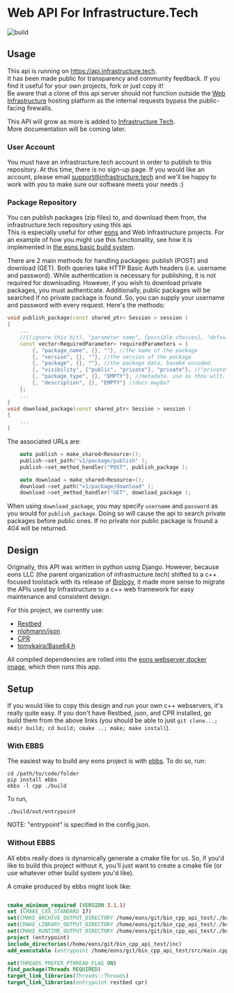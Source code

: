 # Web API For Infrastructure.Tech

![build](https://github.com/infrastructure-tech/srv_infrastructure/actions/workflows/ebbs-build.yml/badge.svg)

## Usage

This api is running on https://api.infrastructure.tech.  
It has been made public for transparency and community feedback. If you find it useful for your own projects, fork or just copy it!  
Be aware that a clone of this api server should not function outside the [Web Infrastructure](https://web.infrastructure.tech) hosting platform as the internal requests bypass the public-facing firewalls.

This API will grow as more is added to [Infrastructure Tech](https://infrastructure.tech).  
More documentation will be coming later.

### User Account
You must have an infrastructure.tech account in order to publish to this repository. At this time, there is no sign-up page. If you would like an account, please email support@infrastructure.tech and we'll be happy to work with you to make sure our software meets your needs :)

### Package Repository

You can publish packages (zip files) to, and download them from, the infrastructure.tech repository using this api.  
This is especially useful for other [eons](https://eons.dev) and Web Infrastructure projects. For an example of how you might use this functionality, see how it is implemented in [the eons basic build system](https://github.com/eons-dev/ebbs).

There are 2 main methods for handling packages: publish (POST) and download (GET).
Both queries take HTTP Basic Auth headers (i.e. username and password). While authentication is necessary for publishing, it is not required for downloading. However, if you wish to download private packages, you must authenticate. Additionally, public packages will be searched if no private package is found. So, you can supply your username and password with every request.
Here's the methods:
```c++
void publish_package(const shared_ptr< Session > session )
{
    ...
    //{(ignore this bit), "parameter name", {possible choices}, "default value"}
    const vector<RequiredParameter> requiredParameters = {
        {, "package_name", {}, ""}, //the name of the package
        {, "version", {}, ""}, //the version of the package
        {, "package", {}, ""}, //the package data, base64 encoded.
        {, "visibility", {"public", "private"}, "private"}, //"private" if the package requires authentication to view; "public" if it does not.
        {, "package_type", {}, "EMPTY"}, //metadata. use as thou wilt.
        {, "description", {}, "EMPTY"} //docs maybe?
    };
    ...
}
void download_package(const shared_ptr< Session > session )
{
    ...
}
```
The associated URLs are:
```c++
    auto publish = make_shared<Resource>();
    publish->set_path("v1/package/publish" );
    publish->set_method_handler("POST", publish_package );

    auto download = make_shared<Resource>();
    download->set_path("v1/package/download" );
    download->set_method_handler("GET", download_package );
```


When using `download_package`, you may specify `username` and `password` as you would for `publish_package`. Doing so will cause the api to search private packages before public ones. If no private nor public package is fround a 404 will be returned.

## Design

Originally, this API was written in python using Django. However, because eons LLC (the parent organization of infrastructure.tech) shifted to a c++ focused toolstack with its release of [Biology](https://develop.bio), it made more sense to migrate the APIs used by Infrastructure to a c++ web framework for easy maintenance and consistent design.

For this project, we currently use:
 * [Restbed](https://github.com/Corvusoft/restbed)
 * [nlohmann/json](https://github.com/nlohmann/json)
 * [CPR](https://github.com/libcpr/cpr)
 * [tomykaira/Base64.h](https://gist.github.com/tomykaira/f0fd86b6c73063283afe550bc5d77594)

All compiled dependencies are rolled into the [eons webserver docker image](https://hub.docker.com/repository/docker/eons/webserver), which then runs this app.

## Setup

If you would like to copy this design and run your own c++ webservers, it's really quite easy.
If you don't have Restbed, json, and CPR installed, go build them from the above links (you should be able to just `git clone...; mkdir build; cd build; cmake ..; make; make install`).

### With EBBS

The easiest way to build any eons project is with [ebbs](https://github.com/eons-dev/ebbs). To do so, run:
```shell
cd /path/to/code/folder
pip install ebbs
ebbs -l cpp ./build
```
To run,
```shell
./build/out/entrypoint
```
NOTE: "entrypoint" is specified in the config.json.

### Without EBBS

All ebbs really does is dynamically generate a cmake file for us. So, if you'd like to build this project without it, you'll just want to create a cmake file (or use whatever other build system you'd like).

A cmake produced by ebbs might look like:
```cmake

cmake_minimum_required (VERSION 3.1.1)
set (CMAKE_CXX_STANDARD 17)
set(CMAKE_ARCHIVE_OUTPUT_DIRECTORY /home/eons/git/bin_cpp_api_test/./build/entrypoint)
set(CMAKE_LIBRARY_OUTPUT_DIRECTORY /home/eons/git/bin_cpp_api_test/./build/entrypoint)
set(CMAKE_RUNTIME_OUTPUT_DIRECTORY /home/eons/git/bin_cpp_api_test/./build/entrypoint)
project (entrypoint)
include_directories(/home/eons/git/bin_cpp_api_test/inc)
add_executable (entrypoint /home/eons/git/bin_cpp_api_test/src/main.cpp)

set(THREADS_PREFER_PTHREAD_FLAG ON)
find_package(Threads REQUIRED)
target_link_libraries(Threads::Threads)
target_link_libraries(entrypoint restbed cpr)

```